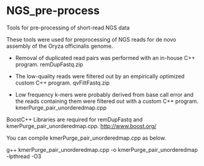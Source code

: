 # NGS_pre-process
Tools for pre-processing of short-read NGS data

These tools were used for preprocessing of NGS reads for de novo assembly of the Oryza officinalis genome.


- Removal of duplicated read pairs was performed with an in-house C++ program.
remDupFastq.zip

- The low-quality reads were filtered out by an empirically optimized custom C++ program.
qvFiltFastq.zip

- Low frequency k-mers were probably derived from base call error and the reads containing them were filtered out with a custom C++ program.
kmerPurge_pair_unorderedmap.cpp

BoostC++ Libraries are required for remDupFastq and kmerPurge_pair_unorderedmap.cpp.
http://www.boost.org/

You can compile kmerPurge_pair_unorderedmap.cpp as below.

g++ kmerPurge_pair_unorderedmap.cpp -o kmerPurge_pair_unorderedmap -lpthread -O3 
